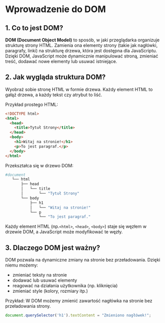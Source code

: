 # Wprowadzenie do DOM

## 1. Co to jest DOM?

**DOM (Document Object Model)** to sposób, w jaki przeglądarka organizuje strukturę strony HTML. Zamienia ona elementy strony (takie jak nagłówki, paragrafy, linki) na strukturę drzewa, która jest dostępna dla JavaScriptu. Dzięki DOM, JavaScript może dynamicznie manipulować stroną, zmieniać treść, dodawać nowe elementy lub usuwać istniejące.

## 2. Jak wygląda struktura DOM?

Wyobraź sobie stronę HTML w formie drzewa. Każdy element HTML to gałąź drzewa, a każdy tekst czy atrybut to liść.

Przykład prostego HTML:

```html
<!DOCTYPE html>
<html>
  <head>
    <title>Tytuł Strony</title>
  </head>
  <body>
    <h1>Witaj na stronie!</h1>
    <p>To jest paragraf.</p>
  </body>
</html>
```

Przekształca się w drzewo DOM:

```bash
#document
   └── html
       ├── head
       │   └── title
       │       └── "Tytuł Strony"
       └── body
           ├── h1
           │   └── "Witaj na stronie!"
           └── p
               └── "To jest paragraf."
```

Każdy element HTML (np.`<html>`, `<head>`, `<body>`) staje się węzłem w drzewie DOM, a JavaScript może modyfikować te węzły.

## 3. Dlaczego DOM jest ważny?

DOM pozwala na dynamiczne zmiany na stronie bez przeładowania. Dzięki niemu możemy:

* zmieniać teksty na stronie
* dodawać lub usuwać elementy
* reagować na działania użytkownika (np. kliknięcia)
* zmieniać style (kolory, rozmiary itp.)



Przykład: W DOM możemy zmienić zawartość nagłówka na stronie bez przeładowania strony.
```javascript
document.querySelector('h1').textContent = "Zmieniono nagłówek!";
```
